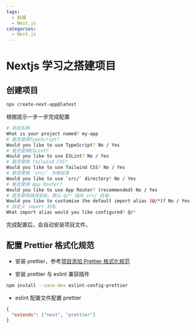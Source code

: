 ```yaml
---
tags:
  - 前端
  - Nest.js
categories:
  - Nest.js
---
```


# Nextjs 学习之搭建项目

## 创建项目

```bash
npx create-next-app@latest
```

根据提示一步一步完成配置

```bash
# 项目名称
What is your project named? my-app
# 是否使用TypeScript?
Would you like to use TypeScript? No / Yes
# 是否使用ESLint?
Would you like to use ESLint? No / Yes
# 是否使用 Tailwind CSS?
Would you like to use Tailwind CSS? No / Yes
# 是否使用 `src/` 为根目录
Would you like to use `src/` directory? No / Yes
# 是否使用 App Router?
Would you like to use App Router? (recommended) No / Yes
# 是否使用路径别名。默认 @/* 指向 src/ 目录。
Would you like to customize the default import alias (@/*)? No / Yes
# 自定义 import 别名
What import alias would you like configured? @/*
```

完成配置后，会自动安装项目文件。

## 配置 Prettier 格式化规范

- 安装 prettier，参考[项目添加 Prettier 格式化规范](../../Prettier/项目添加Prettier格式化规范/index.md)

- 安装 prettier 与 eslint 兼容插件

```bash
npm install --save-dev eslint-config-prettier
```

- eslint 配置文件配置 prettier

```json
{
  "extends": ["next", "prettier"]
}
```
